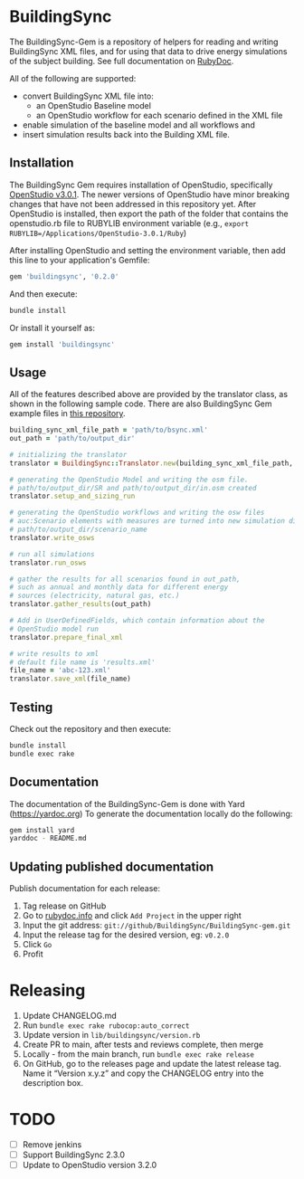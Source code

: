 # BuildingSync

The BuildingSync-Gem is a repository of helpers for reading and writing BuildingSync XML files, and for using that data 
to drive energy simulations of the subject building. See full documentation on [RubyDoc](https://www.rubydoc.info/github/BuildingSync/BuildingSync-gem).

All of the following are supported: 

  * convert BuildingSync XML file into: 
      * an OpenStudio Baseline model 
      * an OpenStudio workflow for each scenario defined in the XML file 
  * enable simulation of the baseline model and all workflows and 
  * insert simulation results back into the Building XML file. 

## Installation

The BuildingSync Gem requires installation of OpenStudio, specifically [OpenStudio v3.0.1](https://openstudio-builds.s3.amazonaws.com/index.html?prefix=3.0.1/).
The newer versions of OpenStudio have minor breaking changes that have not been addressed in this repository yet. After OpenStudio is 
installed, then export the path of the folder that contains the openstudio.rb file to RUBYLIB environment variable
(e.g., `export RUBYLIB=/Applications/OpenStudio-3.0.1/Ruby`)

After installing OpenStudio and setting the environment variable, then add this line to your application's Gemfile:
```ruby
gem 'buildingsync', '0.2.0'
```

And then execute:
```bash
bundle install
```

Or install it yourself as:
```bash
gem install 'buildingsync'
```

## Usage

All of the features described above are provided by the translator class, as shown in the following sample code. There
are also BuildingSync Gem example files in [this repository](https://github.com/BuildingSync/BuildingSync-gem-examples).

```ruby
building_sync_xml_file_path = 'path/to/bsync.xml'
out_path = 'path/to/output_dir'

# initializing the translator 
translator = BuildingSync::Translator.new(building_sync_xml_file_path, out_path)

# generating the OpenStudio Model and writing the osm file.
# path/to/output_dir/SR and path/to/output_dir/in.osm created
translator.setup_and_sizing_run

# generating the OpenStudio workflows and writing the osw files
# auc:Scenario elements with measures are turned into new simulation dirs
# path/to/output_dir/scenario_name
translator.write_osws

# run all simulations
translator.run_osws

# gather the results for all scenarios found in out_path,
# such as annual and monthly data for different energy
# sources (electricity, natural gas, etc.)
translator.gather_results(out_path)

# Add in UserDefinedFields, which contain information about the
# OpenStudio model run 
translator.prepare_final_xml

# write results to xml
# default file name is 'results.xml' 
file_name = 'abc-123.xml' 
translator.save_xml(file_name)
```

## Testing

Check out the repository and then execute:

```bash
bundle install
bundle exec rake
```
    
## Documentation

The documentation of the BuildingSync-Gem is done with Yard (https://yardoc.org)
To generate the documentation locally do the following:

```bash
gem install yard
yarddoc - README.md
```

## Updating published documentation

Publish documentation for each release:

1. Tag release on GitHub
1. Go to [rubydoc.info](https://www.rubydoc.info) and click `Add Project` in the upper right
1. Input the git address: `git://github/BuildingSync/BuildingSync-gem.git`
1. Input the release tag for the desired version, eg: `v0.2.0`
1. Click `Go`
1. Profit
    
# Releasing

1. Update CHANGELOG.md
1. Run `bundle exec rake rubocop:auto_correct`
1. Update version in `lib/buildingsync/version.rb`
1. Create PR to main, after tests and reviews complete, then merge
1. Locally - from the main branch, run `bundle exec rake release`
1. On GitHub, go to the releases page and update the latest release tag. Name it “Version x.y.z” and copy the CHANGELOG entry into the description box.

# TODO

* [ ] Remove jenkins
* [ ] Support BuildingSync 2.3.0
* [ ] Update to OpenStudio version 3.2.0

